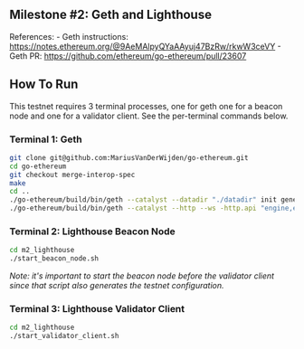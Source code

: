 ## Milestone #2: Geth and Lighthouse

References:
	- Geth instructions: https://notes.ethereum.org/@9AeMAlpyQYaAAyuj47BzRw/rkwW3ceVY
	- Geth PR: https://github.com/ethereum/go-ethereum/pull/23607

## How To Run

This testnet requires 3 terminal processes, one for geth one for a beacon node
and one for a validator client. See the per-terminal commands below.

### Terminal 1: Geth

```bash
git clone git@github.com:MariusVanDerWijden/go-ethereum.git
cd go-ethereum
git checkout merge-interop-spec
make
cd ..
./go-ethereum/build/bin/geth --catalyst --datadir "./datadir" init genesis.json
./go-ethereum/build/bin/geth --catalyst --http --ws -http.api "engine,eth" --datadir "./datadir"
```

### Terminal 2: Lighthouse Beacon Node

```bash
cd m2_lighthouse
./start_beacon_node.sh
```

*Note: it's important to start the beacon node before the validator client
since that script also generates the testnet configuration.*

### Terminal 3: Lighthouse Validator Client

```bash
cd m2_lighthouse
./start_validator_client.sh
```
